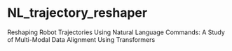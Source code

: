# NL_trajectory_reshaper
Reshaping Robot Trajectories Using Natural Language Commands: A Study of Multi-Modal Data Alignment Using Transformers
